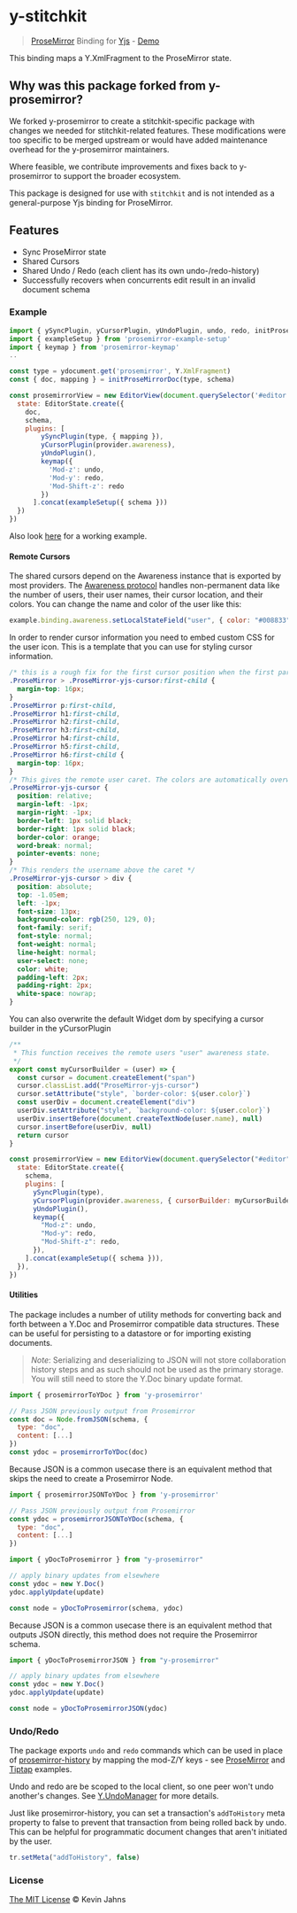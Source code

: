# y-stitchkit

> [ProseMirror](http://prosemirror.net/) Binding for [Yjs](https://github.com/yjs/yjs) - [Demo](https://demos.yjs.dev/prosemirror/prosemirror.html)

This binding maps a Y.XmlFragment to the ProseMirror state.

## Why was this package forked from y-prosemirror?

We forked y-prosemirror to create a stitchkit-specific package with changes we needed for stitchkit-related features. These modifications were too specific to be merged upstream or would have added maintenance overhead for the y-prosemirror maintainers.

Where feasible, we contribute improvements and fixes back to y-prosemirror to support the broader ecosystem.

This package is designed for use with `stitchkit` and is not intended as a general-purpose Yjs binding for ProseMirror.

## Features

- Sync ProseMirror state
- Shared Cursors
- Shared Undo / Redo (each client has its own undo-/redo-history)
- Successfully recovers when concurrents edit result in an invalid document schema

### Example

```js
import { ySyncPlugin, yCursorPlugin, yUndoPlugin, undo, redo, initProseMirrorDoc } from 'y-prosemirror'
import { exampleSetup } from 'prosemirror-example-setup'
import { keymap } from 'prosemirror-keymap'
..

const type = ydocument.get('prosemirror', Y.XmlFragment)
const { doc, mapping } = initProseMirrorDoc(type, schema)

const prosemirrorView = new EditorView(document.querySelector('#editor'), {
  state: EditorState.create({
    doc,
    schema,
    plugins: [
        ySyncPlugin(type, { mapping }),
        yCursorPlugin(provider.awareness),
        yUndoPlugin(),
        keymap({
          'Mod-z': undo,
          'Mod-y': redo,
          'Mod-Shift-z': redo
        })
      ].concat(exampleSetup({ schema }))
  })
})
```

Also look [here](https://github.com/yjs/yjs-demos/tree/master/prosemirror) for a working example.

#### Remote Cursors

The shared cursors depend on the Awareness instance that is exported by most providers. The [Awareness protocol](https://github.com/yjs/y-protocols#awareness-protocol) handles non-permanent data like the number of users, their user names, their cursor location, and their colors. You can change the name and color of the user like this:

```js
example.binding.awareness.setLocalStateField("user", { color: "#008833", name: "My real name" })
```

In order to render cursor information you need to embed custom CSS for the user icon. This is a template that you can use for styling cursor information.

```css
/* this is a rough fix for the first cursor position when the first paragraph is empty */
.ProseMirror > .ProseMirror-yjs-cursor:first-child {
  margin-top: 16px;
}
.ProseMirror p:first-child,
.ProseMirror h1:first-child,
.ProseMirror h2:first-child,
.ProseMirror h3:first-child,
.ProseMirror h4:first-child,
.ProseMirror h5:first-child,
.ProseMirror h6:first-child {
  margin-top: 16px;
}
/* This gives the remote user caret. The colors are automatically overwritten*/
.ProseMirror-yjs-cursor {
  position: relative;
  margin-left: -1px;
  margin-right: -1px;
  border-left: 1px solid black;
  border-right: 1px solid black;
  border-color: orange;
  word-break: normal;
  pointer-events: none;
}
/* This renders the username above the caret */
.ProseMirror-yjs-cursor > div {
  position: absolute;
  top: -1.05em;
  left: -1px;
  font-size: 13px;
  background-color: rgb(250, 129, 0);
  font-family: serif;
  font-style: normal;
  font-weight: normal;
  line-height: normal;
  user-select: none;
  color: white;
  padding-left: 2px;
  padding-right: 2px;
  white-space: nowrap;
}
```

You can also overwrite the default Widget dom by specifying a cursor builder in the yCursorPlugin

```js
/**
 * This function receives the remote users "user" awareness state.
 */
export const myCursorBuilder = (user) => {
  const cursor = document.createElement("span")
  cursor.classList.add("ProseMirror-yjs-cursor")
  cursor.setAttribute("style", `border-color: ${user.color}`)
  const userDiv = document.createElement("div")
  userDiv.setAttribute("style", `background-color: ${user.color}`)
  userDiv.insertBefore(document.createTextNode(user.name), null)
  cursor.insertBefore(userDiv, null)
  return cursor
}

const prosemirrorView = new EditorView(document.querySelector("#editor"), {
  state: EditorState.create({
    schema,
    plugins: [
      ySyncPlugin(type),
      yCursorPlugin(provider.awareness, { cursorBuilder: myCursorBuilder }),
      yUndoPlugin(),
      keymap({
        "Mod-z": undo,
        "Mod-y": redo,
        "Mod-Shift-z": redo,
      }),
    ].concat(exampleSetup({ schema })),
  }),
})
```

#### Utilities

The package includes a number of utility methods for converting back and forth between
a Y.Doc and Prosemirror compatible data structures. These can be useful for persisting
to a datastore or for importing existing documents.

> _Note_: Serializing and deserializing to JSON will not store collaboration history
> steps and as such should not be used as the primary storage. You will still need
> to store the Y.Doc binary update format.

```js
import { prosemirrorToYDoc } from 'y-prosemirror'

// Pass JSON previously output from Prosemirror
const doc = Node.fromJSON(schema, {
  type: "doc",
  content: [...]
})
const ydoc = prosemirrorToYDoc(doc)
```

Because JSON is a common usecase there is an equivalent method that skips the need
to create a Prosemirror Node.

```js
import { prosemirrorJSONToYDoc } from 'y-prosemirror'

// Pass JSON previously output from Prosemirror
const ydoc = prosemirrorJSONToYDoc(schema, {
  type: "doc",
  content: [...]
})
```

```js
import { yDocToProsemirror } from "y-prosemirror"

// apply binary updates from elsewhere
const ydoc = new Y.Doc()
ydoc.applyUpdate(update)

const node = yDocToProsemirror(schema, ydoc)
```

Because JSON is a common usecase there is an equivalent method that outputs JSON
directly, this method does not require the Prosemirror schema.

```js
import { yDocToProsemirrorJSON } from "y-prosemirror"

// apply binary updates from elsewhere
const ydoc = new Y.Doc()
ydoc.applyUpdate(update)

const node = yDocToProsemirrorJSON(ydoc)
```

### Undo/Redo

The package exports `undo` and `redo` commands which can be used in place of
[prosemirror-history](https://prosemirror.net/docs/ref/#history) by mapping the
mod-Z/Y keys - see [ProseMirror](https://github.com/yjs/yjs-demos/blob/main/prosemirror/prosemirror.js#L29)
and [Tiptap](https://github.com/ueberdosis/tiptap/blob/main/packages/extension-collaboration/src/collaboration.ts)
examples.

Undo and redo are be scoped to the local client, so one peer won't undo another's
changes. See [Y.UndoManager](https://docs.yjs.dev/api/undo-manager) for more details.

Just like prosemirror-history, you can set a transaction's `addToHistory` meta property
to false to prevent that transaction from being rolled back by undo. This can be helpful for programmatic
document changes that aren't initiated by the user.

```js
tr.setMeta("addToHistory", false)
```

### License

[The MIT License](./LICENSE) © Kevin Jahns
